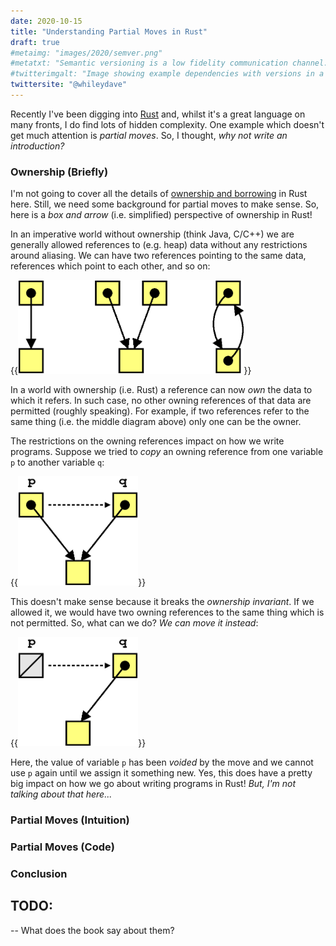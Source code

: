 ```yaml
---
date: 2020-10-15
title: "Understanding Partial Moves in Rust"
draft: true
#metaimg: "images/2020/semver.png"
#metatxt: "Semantic versioning is a low fidelity communication channel.  However, tooling could be used to improve this situation, such as through static analysis"
#twitterimgalt: "Image showing example dependencies with versions in a build file."
twittersite: "@whileydave"
---
```


Recently I've been digging into [Rust](https://www.rust-lang.org/) and, whilst it's a great language on many fronts, I do find lots of hidden complexity.  One example which doesn't get much attention is _partial moves_.  So, I thought, _why not write an introduction?_

### Ownership (Briefly)

I'm not going to cover all the details of [ownership and borrowing](https://doc.rust-lang.org/book/ch04-00-understanding-ownership.html) in Rust here.  Still, we need some background for partial moves to make sense. So, here is a _box and arrow_ (i.e. simplified) perspective of ownership in Rust!

In an imperative world without ownership (think Java, C/C++) we are generally allowed references to (e.g. heap) data without any restrictions around aliasing.  We can have two references pointing to the same data, references which point to each other, and so on:

{{<img class="text-center" src="/images/2020/PartialMoves_Aliasing.png" height="150px" alt="Illustrating different examples of aliasing between references.">}}

In a world with ownership (i.e. Rust) a reference can now _own_ the data to which it refers.  In such case, no other owning references of that data are permitted (roughly speaking).  For example, if two references refer to the same thing (i.e. the middle diagram above) only one can be the owner.

The restrictions on the owning references impact on how we write programs.  Suppose we tried to _copy_ an owning reference from one variable `p` to another variable `q`:

{{<img class="text-center" src="/images/2020/PartialMoves_OwnerCopy.png" height="175px" alt="Illustrating owning reference being copied to another variable.">}}

This doesn't make sense because it breaks the _ownership invariant_.  If we allowed it, we would have two owning references to the same thing which is not permitted.  So, what can we do?  _We can move it instead_:

{{<img class="text-center" src="/images/2020/PartialMoves_OwnerMove.png" height="175px" alt="Illustrating owning reference being moved to another variable.">}}

Here, the value of variable `p` has been _voided_ by the move and we cannot use `p` again until we assign it something new.  Yes, this does have a pretty big impact on how we go about writing programs in Rust!  _But, I'm not talking about that here..._

### Partial Moves (Intuition)

### Partial Moves (Code)

### Conclusion

## TODO:
-- What does the book say about them?
